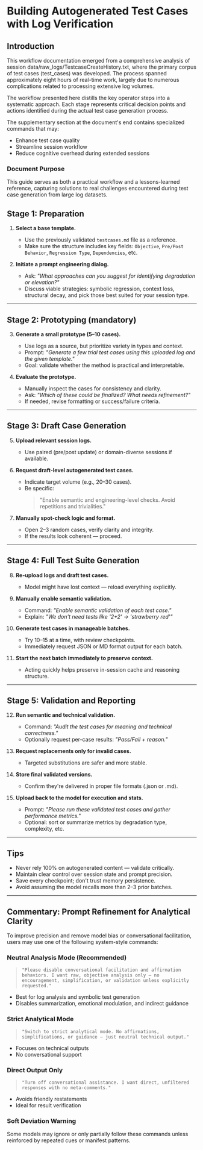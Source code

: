 # Building Autogenerated Test Cases with Log Verification
## Introduction

This workflow documentation emerged from a comprehensive analysis of session data/raw_logs/TestcaseCreateHistory.txt, where the primary corpus of test cases (test_cases) was developed. The process spanned approximately eight hours of real-time work, largely due to numerous complications related to processing extensive log volumes.

The workflow presented here distills the key operator steps into a systematic approach. Each stage represents critical decision points and actions identified during the actual test case generation process.

The supplementary section at the document's end contains specialized commands that may:
- Enhance test case quality
- Streamline session workflow
- Reduce cognitive overhead during extended sessions

### Document Purpose
This guide serves as both a practical workflow and a lessons-learned reference, capturing solutions to real challenges encountered during test case generation from large log datasets.

## Stage 1: Preparation

1. **Select a base template.**
   - Use the previously validated `testcases.md` file as a reference.
   - Make sure the structure includes key fields: `Objective`, `Pre/Post Behavior`, `Regression Type`, `Dependencies`, etc.

2. **Initiate a prompt engineering dialog.**
   - Ask: *"What approaches can you suggest for identifying degradation or elevation?"*
   - Discuss viable strategies: symbolic regression, context loss, structural decay, and pick those best suited for your session type.

---

## Stage 2: Prototyping (mandatory)

3. **Generate a small prototype (5–10 cases).**
   - Use logs as a source, but prioritize variety in types and context.
   - Prompt: *"Generate a few trial test cases using this uploaded log and the given template."*
   - Goal: validate whether the method is practical and interpretable.

4. **Evaluate the prototype.**
   - Manually inspect the cases for consistency and clarity.
   - Ask: *"Which of these could be finalized? What needs refinement?"*
   - If needed, revise formatting or success/failure criteria.

---

## Stage 3: Draft Case Generation

5. **Upload relevant session logs.**
   - Use paired (pre/post update) or domain-diverse sessions if available.

6. **Request draft-level autogenerated test cases.**
   - Indicate target volume (e.g., 20–30 cases).
   - Be specific:
     > "Enable semantic and engineering-level checks. Avoid repetitions and trivialities."

7. **Manually spot-check logic and format.**
   - Open 2–3 random cases, verify clarity and integrity.
   - If the results look coherent — proceed.

---

## Stage 4: Full Test Suite Generation

8. **Re-upload logs and draft test cases.**
   - Model might have lost context — reload everything explicitly.

9. **Manually enable semantic validation.**
   - Command: *"Enable semantic validation of each test case."*
   - Explain: *"We don't need tests like '2+2' → 'strawberry red'"*

10. **Generate test cases in manageable batches.**
    - Try 10–15 at a time, with review checkpoints.
    - Immediately request JSON or MD format output for each batch.

11. **Start the next batch immediately to preserve context.**
    - Acting quickly helps preserve in-session cache and reasoning structure.

---

## Stage 5: Validation and Reporting

12. **Run semantic and technical validation.**
    - Command: *"Audit the test cases for meaning and technical correctness."*
    - Optionally request per-case results: *"Pass/Fail + reason."*

13. **Request replacements only for invalid cases.**
    - Targeted substitutions are safer and more stable.

14. **Store final validated versions.**
    - Confirm they're delivered in proper file formats (.json or .md).

15. **Upload back to the model for execution and stats.**
    - Prompt: *"Please run these validated test cases and gather performance metrics."*
    - Optional: sort or summarize metrics by degradation type, complexity, etc.

---

## Tips

- Never rely 100% on autogenerated content — validate critically.
- Maintain clear control over session state and prompt precision.
- Save every checkpoint; don't trust memory persistence.
- Avoid assuming the model recalls more than 2–3 prior batches.

---

## Commentary: Prompt Refinement for Analytical Clarity

To improve precision and remove model bias or conversational facilitation, users may use one of the following system-style commands:

### Neutral Analysis Mode (Recommended)
> `"Please disable conversational facilitation and affirmation behaviors. I want raw, objective analysis only — no encouragement, simplification, or validation unless explicitly requested."`

- Best for log analysis and symbolic test generation  
- Disables summarization, emotional modulation, and indirect guidance

### Strict Analytical Mode
> `"Switch to strict analytical mode. No affirmations, simplifications, or guidance — just neutral technical output."`

- Focuses on technical outputs  
- No conversational support

### Direct Output Only
> `"Turn off conversational assistance. I want direct, unfiltered responses with no meta-comments."`

- Avoids friendly restatements  
- Ideal for result verification

### Soft Deviation Warning
Some models may ignore or only partially follow these commands unless reinforced by repeated cues or manifest patterns.